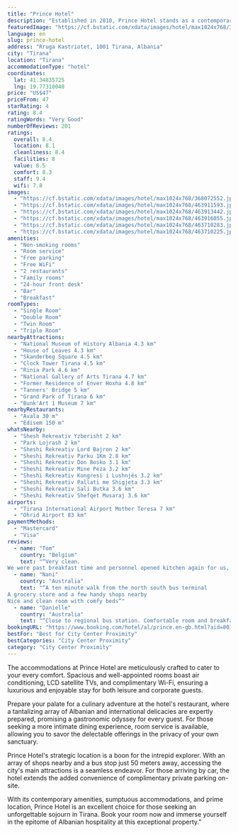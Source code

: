 ```yaml
---
title: "Prince Hotel"
description: "Established in 2010, Prince Hotel stands as a contemporary oasis, effortlessly fusing modern indulgences with unrivaled accessibility."
featuredImage: "https://cf.bstatic.com/xdata/images/hotel/max1024x768/368072552.jpg?k=49ef435f33a8cbb7bb3d2cc065e1dffe088e60ea7e9c97d246ccc0baab8d8c49&o=&hp=1"
language: en
slug: prince-hotel
address: "Rruga Kastriotet, 1001 Tirana, Albania"
city: "Tirana"
location: "Tirana"
accommodationType: "hotel"
coordinates:
  lat: 41.34835725
  lng: 19.77318048
price: "US$47"
priceFrom: 47
starRating: 4
rating: 8.4
ratingWords: "Very Good"
numberOfReviews: 201
ratings:
  overall: 8.4
  location: 8.1
  cleanliness: 8.4
  facilities: 8
  value: 8.5
  comfort: 8.3
  staff: 9.4
  wifi: 7.8
images:
  - "https://cf.bstatic.com/xdata/images/hotel/max1024x768/368072552.jpg?k=49ef435f33a8cbb7bb3d2cc065e1dffe088e60ea7e9c97d246ccc0baab8d8c49&o=&hp=1"
  - "https://cf.bstatic.com/xdata/images/hotel/max1024x768/463911593.jpg?k=3ab8ba88bafce2b67f4284bf64d93a80c176b9f46af3360a62f51bae019f0d50&o=&hp=1"
  - "https://cf.bstatic.com/xdata/images/hotel/max1024x768/463913442.jpg?k=c347d422640b6dc3dc4dbf0e272f35a89c95d1595c1df57ef18b7346fbc64604&o=&hp=1"
  - "https://cf.bstatic.com/xdata/images/hotel/max1024x768/463916055.jpg?k=89c6dca344cb4ce06d956f2df8d368a49786bfca9ef36151eb94bc1d629f30a4&o=&hp=1"
  - "https://cf.bstatic.com/xdata/images/hotel/max1024x768/463710283.jpg?k=216240e814d9a1be8ecc1cf9e5779054224de0fdf6c2e0f43c6e70bf8ad8ad67&o=&hp=1"
  - "https://cf.bstatic.com/xdata/images/hotel/max1024x768/463710225.jpg?k=67a2ca3bc176a587b0b18dde04c94e397464313a51fa1e8bbdb5e21b43cd27f2&o=&hp=1"
amenities:
  - "Non-smoking rooms"
  - "Room service"
  - "Free parking"
  - "Free WiFi"
  - "2 restaurants"
  - "Family rooms"
  - "24-hour front desk"
  - "Bar"
  - "Breakfast"
roomTypes:
  - "Single Room"
  - "Double Room"
  - "Twin Room"
  - "Triple Room"
nearbyAttractions:
  - "National Museum of History Albania 4.3 km"
  - "House of Leaves 4.3 km"
  - "Skanderbeg Square 4.5 km"
  - "Clock Tower Tirana 4.5 km"
  - "Rinia Park 4.6 km"
  - "National Gallery of Arts Tirana 4.7 km"
  - "Former Residence of Enver Hoxha 4.8 km"
  - "Tanners' Bridge 5 km"
  - "Grand Park of Tirana 6 km"
  - "Bunk'Art 1 Museum 7 km"
nearbyRestaurants:
  - "Avala 30 m"
  - "Edisem 150 m"
whatsNearby:
  - "Shesh Rekreativ Yzberisht 2 km"
  - "Park Lojrash 2 km"
  - "Sheshi Rekreativ Lord Bajron 2 km"
  - "Sheshi Rekreativ Parku 1Km 2.8 km"
  - "Sheshi Rekreativ Don Bosko 3.1 km"
  - "Sheshi Rekreativ Mine Peza 3.2 km"
  - "Sheshi Rekreativ Kongresi i Lushnjës 3.2 km"
  - "Sheshi Rekreativ Pallati me Shigjeta 3.3 km"
  - "Sheshi Rekreativ Sali Butka 3.6 km"
  - "Sheshi Rekreativ Shefqet Musaraj 3.6 km"
airports:
  - "Tirana International Airport Mother Teresa 7 km"
  - "Ohrid Airport 83 km"
paymentMethods:
  - "Mastercard"
  - "Visa"
reviews:
  - name: "Tom"
    country: "Belgium"
    text: "“Very clean.
We were past breakfast time and personnel opened kitchen again for us, offered water before we left, great service.”"
  - name: "Nani"
    country: "Australia"
    text: "“A ten minute walk from the north south bus terminal
A grocery store and a few handy shops nearby
Nice and clean room with comfy beds”"
  - name: "Danielle"
    country: "Australia"
    text: "“Close to regional bus station. Comfortable room and breakfast excellent.”"
bookingURL: "https://www.booking.com/hotel/al/prince.en-gb.html?aid=8035640"
bestFor: "Best for City Center Proximity"
bestCategories: "City Center Proximity"
category: "City Center Proximity"
---
```


The accommodations at Prince Hotel are meticulously crafted to cater to your every comfort. Spacious and well-appointed rooms boast air conditioning, LCD satellite TVs, and complimentary Wi-Fi, ensuring a luxurious and enjoyable stay for both leisure and corporate guests.

Prepare your palate for a culinary adventure at the hotel's restaurant, where a tantalizing array of Albanian and international delicacies are expertly prepared, promising a gastronomic odyssey for every guest. For those seeking a more intimate dining experience, room service is available, allowing you to savor the delectable offerings in the privacy of your own sanctuary.

Prince Hotel's strategic location is a boon for the intrepid explorer. With an array of shops nearby and a bus stop just 50 meters away, accessing the city's main attractions is a seamless endeavor. For those arriving by car, the hotel extends the added convenience of complimentary private parking on-site.

With its contemporary amenities, sumptuous accommodations, and prime location, Prince Hotel is an excellent choice for those seeking an unforgettable sojourn in Tirana. Book your room now and immerse yourself in the epitome of Albanian hospitality at this exceptional property."